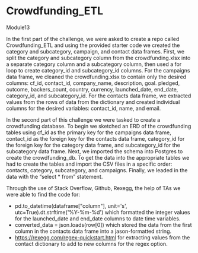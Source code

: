 # Crowdfunding_ETL
Module13

In the first part of the challenge, we were asked to create a repo called Crowdfunding_ETL and using the provided starter code we created the category and subcategory, campaign, and contact data frames. First, we split the category and subcategory column from the crowdfunding.xlsx into a separate category column and a subcategory column, then used a for loop to create category_id and subcategory_id columns. For the campaigns data frame, we cleaned the crowdfunding.xlsx to contain only the desired columns: cf_id, contact_id, company_name, description, goal. pledged, outcome, backers_count, country, currency, launched_date, end_date, category_id, and subcategory_id. For the contacts data frame, we extracted values from the rows of data from the dictionary and created individual columns for the desired variables: contact_id, name, and email. 


In the second part of this challenge we were tasked to create a crowdfunding database. To begin we sketched an ERD of the crowdfunding tables using cf_id as the primary key for the campaigns data frame, contact_id as the foreign key for the contacts data frame, category_id for the foreign key for the category data frame, and subcategory_id for the subcategory data frame. Next, we imported the schema into Postgres to create the crowdfunding_db. To get the data into the appropriate tables we had to create the tables and import the CSV files in a specific order: contacts, category, subcategory, and campaigns. Finally, we leaded in the data with the “select * from” statement. 


Through the use of Stack Overflow, Github, Rexegg, the help of TAs we were able to find the code for:
- pd.to_datetime(dataframe["column"], unit='s', utc=True).dt.strftime('%Y-%m-%d') which formatted the integer values for the launched_date and end_date columns to date time variables.
- converted_data = json.loads(row[0]) which stored the data from the first column in the contacts data frame into a jason-formatted string.
- https://rexegg.com/regex-quickstart.html for extracting values from the contact dictionary to add to new columns for the regex option. 
